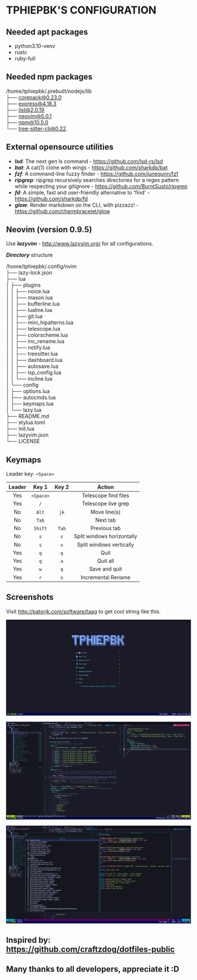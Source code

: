 # TPHIEPBK'S CONFIGURATION

## Needed apt packages
+ python3.10-venv
+ rustc
+ ruby-full

## Needed npm packages

/home/tphiepbk/.prebuilt/nodejs/lib</br>
├── corepack@0.23.0</br>
├── express@4.18.3</br>
├── list@2.0.19</br>
├── neovim@5.0.1</br>
├── npm@10.5.0</br>
└── tree-sitter-cli@0.22.</br>

## External opensource utilities

+ ***lsd***: The next gen ls command - https://github.com/lsd-rs/lsd
+ ***bat***: A cat(1) clone with wings - https://github.com/sharkdp/bat
+ ***fzf***: A command-line fuzzy finder - https://github.com/junegunn/fzf
+ ***ripgrep***: ripgrep recursively searches directories for a regex pattern while respecting your gitignore - https://github.com/BurntSushi/ripgrep
+ ***fd***: A simple, fast and user-friendly alternative to 'find' - https://github.com/sharkdp/fd
+ ***glow***: Render markdown on the CLI, with pizzazz! - https://github.com/charmbracelet/glow

## Neovim (version 0.9.5)

Use ***lazyvim*** - http://www.lazyvim.org/ for all configurations.

***Directory*** structure

/home/tphiepbk/.config/nvim</br>
├── lazy-lock.json</br>
├── lua</br>
│   ├── plugins</br>
│   │   ├── noice.lua</br>
│   │   ├── mason.lua</br>
│   │   ├── bufferline.lua</br>
│   │   ├── lualine.lua</br>
│   │   ├── git.lua</br>
│   │   ├── mini_hipatterns.lua</br>
│   │   ├── telescope.lua</br>
│   │   ├── colorscheme.lua</br>
│   │   ├── inc_rename.lua</br>
│   │   ├── notify.lua</br>
│   │   ├── treesitter.lua</br>
│   │   ├── dashboard.lua</br>
│   │   ├── autosave.lua</br>
│   │   ├── lsp_config.lua</br>
│   │   └── incline.lua</br>
│   └── config</br>
│       ├── options.lua</br>
│       ├── autocmds.lua</br>
│       ├── keymaps.lua</br>
│       └── lazy.lua</br>
├── README.md</br>
├── stylua.toml</br>
├── init.lua</br>
├── lazyvim.json</br>
└── LICENSE</br>

## Keymaps

Leader key: `<Space>`

| Leader | Key 1      | Key 2  | Action                     |
|:------:|:----------:|:------:|:--------------------------:|
| Yes    | `<Space>`  |        | Telescope find files       |
| Yes    | `/`        |        | Telescope live grep        |
| No     | `Alt`      | `jk`   | Move line(s)               |
| No     | `Tab`      |        | Next tab                   |
| No     | `Shift`    | `Tab`  | Previous tab               |
| No     | `s`        | `s`    | Split windows horizontally |
| No     | `s`        | `v`    | Split windows vertically   |
| Yes    | `q`        | `q`    | Quit                       |
| Yes    | `q`        | `a`    | Quit all                   |
| Yes    | `w`        | `q`    | Save and quit              |
| Yes    | `r`        | `n`    | Incremental Rename         |

## Screenshots

Visit http://patorjk.com/software/taag to get cool string like this.

![Neovim screenshot 1](images/neovim1.png)

![Neovim screenshot 2](images/neovim2.png)

![Neovim screenshot 3](images/neovim3.png)


## Inspired by: https://github.com/craftzdog/dotfiles-public
## Many thanks to all developers, appreciate it :D
